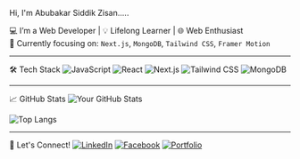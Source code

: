 Hi, I'm Abubakar Siddik Zisan.....

💻 I’m a Web Developer | 💡 Lifelong Learner | 🌐 Web Enthusiast  
🎯 Currently focusing on: `Next.js`, `MongoDB`, `Tailwind CSS`, `Framer Motion`

---

🛠️ Tech Stack
![JavaScript](https://img.shields.io/badge/-JavaScript-black?style=flat-square&logo=javascript)
![React](https://img.shields.io/badge/-React-161B22?style=flat&logo=react) 
![Next.js](https://img.shields.io/badge/-Next.js-161B22?style=flat&logo=next.js) 
![Tailwind CSS](https://img.shields.io/badge/-Tailwind-161B22?style=flat&logo=tailwind-css)
![MongoDB](https://img.shields.io/badge/-MongoDB-161B22?style=flat&logo=mongodb)

---

📈 GitHub Stats
![Your GitHub Stats](https://github-readme-stats.vercel.app/api?username=abubakersiddeak&show_icons=true&theme=github_dark&hide_border=true)

![Top Langs](https://github-readme-stats.vercel.app/api/top-langs/?username=abubakersiddeak&layout=compact&theme=github_dark&hide_border=true)

---

🔗 Let's Connect!
[![LinkedIn](https://img.shields.io/badge/-LinkedIn-0A66C2?style=flat&logo=linkedin&logoColor=white)](https://linkedin.com/in/abubaker-siddik-zisan)
[![Facebook](https://img.shields.io/badge/-Facebook-1877F2?style=flat&logo=facebook&logoColor=white)](https://facebook.com/abubakar.siddeak)
[![Portfolio](https://img.shields.io/badge/My_Portfolio-new--protfolio--one.vercel.app-007ACC?style=flat&logo=google-chrome&logoColor=white)](https://new-protfolio-one.vercel.app/)


